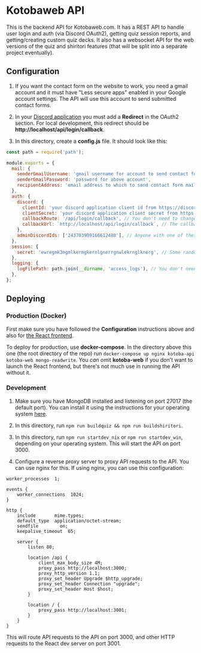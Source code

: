 # Kotobaweb API

This is the backend API for Kotobaweb.com. It has a REST API to handle user login and auth (via Discord OAuth2), getting quiz session reports, and getting/creating custom quiz decks. It also has a websocket API for the web versions of the quiz and shiritori features (that will be split into a separate project eventually).

## Configuration

1. If you want the contact form on the website to work, you need a gmail account and it must have "Less secure apps" enabled in your Google account settings. The API will use this account to send submitted contact forms.

2. In your [Discord application](https://discordapp.com/developers/applications/) you must add a **Redirect** in the OAuth2 section. For local development, this redirect should be **http://localhost/api/login/callback**.

3. In this directory, create a **config.js** file. It should look like this:

```js
const path = require('path');

module.exports = {
  mail: {
    senderGmailUsername: 'gmail username for account to send contact form mail from', // can be an empty string if you dont care about the contact form working
    senderGmailPassword: 'password for above account',
    recipientAddress: 'email address to which to send contact form mail',
  },
  auth: {
    discord: {
      clientId: 'your discord application client id from https://discordapp.com/developers/applications/',
      clientSecret: 'your discord application client secret from https://discordapp.com/developers/applications/',
      callbackRoute: '/api/login/callback', // You don't need to change this. I'll remove this from this file eventually because it doesn't really belong here. Just bear with me. It should match the route in the callbackUrl below.
      callbackUrl: `http://localhost/api/login/callback`, // The callback URL for Discord login. This must be added as a Redirect in your Discord application configuration at https://discordapp.com/developers/applications/.
    },
    adminDiscordIds: ['243703909166612480'], // Anyone with one of these Discord user IDs will be granted admin access to the API. They can view access logs and edit anyone's custom decks.
  },
  session: {
    secret: 'ewregmk3mgmlkermgkernlgnerrgnwlekrnglknerg', // Some random string. You can just type in a bunch of random characters. Make it long and unguessable.
  },
  logging: {
    logFilePath: path.join(__dirname, 'access_logs'), // You don't need to change this. This will also be removed as it doesn't really belong in the configuration.
  },
};
```

## Deploying

### Production (Docker)

First make sure you have followed the **Configuration** instructions above and also for [the React frontend](https://github.com/mistval/kotoba/tree/master/kotobaweb).

To deploy for production, use **docker-compose**. In the directory above this one (the root directory of the repo) run `docker-compose up nginx kotoba-api kotoba-web mongo-readwrite`. You *can* omit **kotoba-web** if you don't want to launch the React frontend, but there's not much use in running the API without it.

### Development

1. Make sure you have MongoDB installed and listening on port 27017 (the default port). You can install it using the instructions for your operating system [here](https://docs.mongodb.com/manual/installation/).

2. In this directory, run `npm run buildquiz && npm run buildshiritori`.

3. In this directory, run `npm run startdev_nix` or `npm run startdev_win`, depending on your operating system. This will start the API on port 3000.

4. Configure a reverse proxy server to proxy API requests to the API. You can use nginx for this. If using nginx, you can use this configuration:

```
worker_processes  1;

events {
    worker_connections  1024;
}

http {
    include       mime.types;
    default_type  application/octet-stream;
    sendfile        on;
    keepalive_timeout  65;

    server {
        listen 80;

        location /api {
            client_max_body_size 4M;
            proxy_pass http://localhost:3000;
            proxy_http_version 1.1;
            proxy_set_header Upgrade $http_upgrade;
            proxy_set_header Connection "upgrade";
            proxy_set_header Host $host;
        }

        location / {
            proxy_pass http://localhost:3001;
        }
    }
}
```

This will route API requests to the API on port 3000, and other HTTP requests to the React dev server on port 3001.
